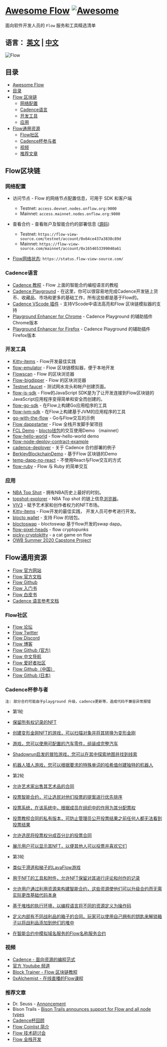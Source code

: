 # [Awesome Flow](https://github.com/onflow/flow) [![Awesome](https://cdn.rawgit.com/sindresorhus/awesome/d7305f38d29fed78fa85652e3a63e154dd8e8829/media/badge.svg)](https://github.com/sindresorhus/awesome)

面向软件开发人员的 `Flow` 服务和工具精选清单


## 语言： [英文](README.md) | [中文](README-zh.md)

![Flow](https://swarm-gateways.net/bzz:/bdf1a552d42b836b631003ff090ca0b269695886f3290460a3f39ebf001076fc/1_oTf4LOcL8j3joAPzDcqkTw.png)
 

## 目录

- [Awesome Flow](#awesome-flow)
- [目录](#目录)
- [Flow 区块链](#Flow区块链)
  - [网络配置](#网络配置)
  - [Cadence语言](#Cadence语言)
  - [开发工具](#开发工具)
  - [应用](#应用)
- [Flow通用资源](#Flow通用资源)
  - [Flow社区](#Flow社区)
  - [Cadence杯参与者](#Cadence杯参与者)
  - [视频](#视频)
  - [推荐文章](#推荐文章)

## Flow区块链


### 网络配置

- 访问节点 - Flow 的网络节点配置信息，可用于 SDK 和客户端
  - Testnet: `access.devnet.nodes.onflow.org:9000`
  - Mainnet: `access.mainnet.nodes.onflow.org:9000`

- 查看合约 - 查看账户及智能合约的部署信息 ([源码](https://github.com/orodio/flow-view-source))
  - Testnet: `https://flow-view-source.com/testnet/account/0x64ce437a3838c89d`
  - Mainnet: `https://flow-view-source.com/mainnet/account/0x1654653399040a61`

- [Flow网络状态](https://status.flow-view-source.com/): `https://status.flow-view-source.com/`



### Cadence语言

- [Cadence 教程](https://docs.onflow.org/cadence/language) - Flow 上面的智能合约编程语言的教程
- [Cadence Playground](https://www.onflow.org/play) - 在这里，你可以很容易地完成Cadence开发链上货币、收藏品、市场和更多的基础工作，所有这些都是基于Flow的。
- [Cadence VScode 插件](https://onflow.readme.io/docs/visual-studio-code-extension) - 支持VScode中语法高亮和Flow 区块链模拟器的支持
- [Playground Enhancer for Chrome](https://chrome.google.com/webstore/detail/flow-playground-enhancer/agjkjdemgkkmgdmeobefbmfiakkgkkdh) - Cadence Playground 的辅助插件 Chrome版本
- [Playground Enhancer for Firefox](https://addons.mozilla.org/en-US/firefox/addon/flow-playground-enhancer/) - Cadence Playground 的辅助插件 Firefox版本

### 开发工具
- [Kitty-items](https://github.com/onflow/kitty-items) -  Flow开发最佳实践
- [flow-emulator](https://github.com/onflow/flow-emulator) - Flow 区块链模拟器，便于本地开发
- [Flowscan](https://flowscan.org/) - Flow 的区块浏览器
- [Flow-bigdipper](https://flow.bigdipper.live/) - Flow 的区块浏览器
- [Testnet faucet](https://testnet-faucet.onflow.org) - 测试网水龙头和帐户创建页面。
- [flow-js-sdk](https://github.com/onflow/flow-js-sdk) - Flow的JavaScript SDK是为了让开发连接到Flow区块链的JavaScript应用程序变得简单和安全而创建的。
- [flow-go-sdk](https://github.com/onflow/flow-go-sdk) - 在Flow上构建Go应用程序的工具
- [flow-jvm-sdk](https://github.com/onflow/flow-jvm-sdk) - 在Flow上构建基于JVM的应用程序的工具
- [go-with-the-flow](https://github.com/bjartek/go-with-the-flow) - Go与Flow交互的示例
- [Flow dappstarter](https://dappstarter.decentology.com/) - Flow 全栈开发脚手架项目
- [FCL Demo](https://github.com/portto/fcl-demo) - [blocto钱包](https://docs.blocto.app/blocto-sdk/flow/tutorial)的交互使用Demo （mainnet）
- [flow-hello-world](https://github.com/portto/flow-hello-world) - flow-hello-world demo
- [flow-node-deploy-contract-example](https://github.com/orodio/flow-node-deploy-contract-example)
- [cadence-deployer](https://github.com/FlowFans/cadence-deployer) - 关于 Cadence 合约部署的例子
- [BerkleyBlockchainDemo](https://github.com/JeffreyDoyle/BerkleyBlockchainDemo) - 基于Flow 区块链的Demo
- [temp-dapp-no-react](https://github.com/orodio/temp-dapp-no-react) - 不使用React与Flow交互的方式
- [flow-ruby](https://github.com/cybercent/flow-ruby) - Flow 与 Ruby 的简单交互




### 应用

- [NBA Top Shot](https://www.nbatopshot.com/) - 拥有NBA历史上最好的时刻。
- [topshot-explorer](https://github.com/rrrkren/topshot-explorer) - NBA Top shot 的链上信息[浏览器](https://topshotexplorer.com/)。
- [VIV3](https://viv3.com/) - 赋予艺术家和创作者权力的NFT市场。
- [Kitty-items](https://github.com/onflow/kitty-items) -  Flow开发的最佳实践， 开发人员可参考进行开发。
- [blocto wallet](https://blocto.portto.io/) - 支持 Flow 的钱包。
- [bloctoswap](https://swap.blocto.app/) - bloctoswap 基于flow开发的swap dapp。
- [flow-pixel-heads](https://github.com/MaxStalker/flow-pixel-heads) - flow cryptopunks
- [picky-cryptokitty](https://github.com/sideninja/picky-cryptokitty) - a cat game on flow
- [OWB Summer 2020 Capstone Project](https://github.com/onflow/OWBSummer2020Project) 

  


## Flow通用资源

- [Flow 官方网站](https://www.onflow.org/)
- [Flow 官方文档](https://www.onflow.org/docs)
- [Flow Github](https://github.com/onflow)
- [Flow 入门书](https://www.onflow.org/primer)
- [Flow 白皮书](https://www.onflow.org/technical-paper)
- [Cadence 语言参考文档](https://max-daunarovich.gitbook.io/flow-network)

### Flow社区

- [Flow 论坛](https://forum.onflow.org/)
- [Flow Twitter](https://twitter.com/flow_blockchain)
- [Flow Discord](https://discord.com/invite/flow)
- [Flow 博客](https://www.onflow.org/blog)
- [Flow Github (官方)](https://github.com/onflow)
- [Flow 中文导航](https://flowfans.org/)
- [Flow 爱好者社区](https://www.flowtimes.net/)
- [Flow Github（中国）](https://github.com/FlowFans)
- [Flow Github (日本)](https://github.com/flow-japan)


### Cadence杯参与者

`注: 部分合约可能由于playground 升级，cadence更新等，造成代码不兼容异常报错`

- 第1轮

- [保留所有权记录的NFT](https://play.onflow.org/62188087-bb62-4e1a-89cf-e437c729b5f0)
- [创建变形金刚NFT的游戏，可以扫描对象并将其转换为变形金刚](https://play.onflow.org/7f66d257-3e12-4ac7-a2d0-2db503eede22)
- [游戏，您可以使用可配置的汽车零件，组装成完整汽车](https://play.onflow.org/56099f70-d0c8-42eb-917c-9670554d764b)
- [Shadowrun启发的冒险游戏，您可以在其中探索地图并找到线索](https://play.onflow.org/159648c8-f6c2-49b1-8707-374f3efb80e8)
- [机器人猎人游戏，您可以根据要求的特殊单词的哈希值创建独特的机器人](https://play.onflow.org/bffa4e28-0eaf-430c-83ea-7d2465daf98d)

- 第2轮

- [允许艺术​​家出售其艺术品的合同](https://play.onflow.org/dd3edf29-5bd6-4782-b941-c021a9a374ca)
- [投票智能合约，可让选民对他们投票的提案进行优先排序](https://play.onflow.org/85fba518-818e-40fd-a546-78365657901c)
- [投票系统，在该系统中，根据成员在组织中的作用为其分配票权](https://play.onflow.org/b7e2df71-c362-4827-8332-80685956ca75)
- [投票教程合同的私有版本，可防止管理员公开投票结果之前任何人都无法看到投票结果](https://play.onflow.org/9ec6f096-60eb-4f7b-bfc1-abf15c572016)
- [允许选民将投票权分成百分比的投票合同](https://play.onflow.org/ea59b248-8e18-4862-9332-4a90c282c000)
- [展示用户可以显示其NFT，以便其他人可以投票并喜欢它们](https://play.onflow.org/6b4b846e-1681-4612-b2c2-f0dc8bbe92ce)

- 第3轮

- [类似于滑道和梯子的LavaFlow游戏](https://play.onflow.org/addb97cd-6a56-4033-a07c-c89b820f52bf)
- [用于NFT的工具和附件，允许NFT保留对其进行评论和创作的记录](https://play.onflow.org/4b24ef74-9fe6-4892-a8d4-ec91d1caee31)
- [允许用户通过利用资源来构建智能合约，这些资源使他们可以升级合约而无需实际更改基础代码本身](https://play.onflow.org/93dfe510-605c-42a6-90df-ae016b9b9f73)
- [基于堆栈的执行环境，以编程语言将不同的资源定义为操作码](https://play.onflow.org/8e5283ba-9e5b-4b41-be37-dbf55b6a26ea)
- [定义内部有不同战利品的箱子的合同。玩家可以使用自己拥有的钥匙来解锁箱子以将战利品添加到他们的堆中](https://play.onflow.org/50d7d7d3-a439-4d09-b3a2-207071804820)
- [在智能合约中模拟域名服务的Flow名称服务合约](https://play.onflow.org/e05e38b1-3e45-403e-ae7f-00788893395f)



### 视频
- [Cadence - 面向资源的编程范式](https://www.youtube.com/watch?v=OYXIr3LuclE&t=64s)
- [官方 Youtube 频道](https://www.youtube.com/channel/UCs9r5lqmYQsKCpLB9jKwocg)
- [Block Trainer - Flow 区块链教程](https://www.youtube.com/channel/UC5qtVf5CpV1kz6TolFFn3Rw)  
- [0xAlchemist - 在线直播的Flow课程](https://www.youtube.com/channel/UCMC_HV4H5qBuMSiK0Ngkufg)  




### 推荐文章

- Dr. Seuss - [Annoncement](https://medium.com/dapperlabs/dr-seuss-digital-collectibles-on-flow-by-the-creators-of-cryptokitties-7651835643a7)
- Bison Trails - [Bison Trails announces support for Flow and all node types](https://bisontrails.co/flow-protocol-all-nodes-types/#multi-role-architecture-and-the-four-participation-node-types)
- [Cadence杯回顾](https://joshuahannan.medium.com/a-retrospective-of-the-cadence-cup-3d99dcb2431e)
- [Flow Coinlist 简介](https://coinlist.co/flow)
- [Flow 技术研讨会](https://medium.com/dapperlabs/open-world-builders-free-virtual-blockchain-bootcamp-cefe7f0ccb9f)
- [Flow 全栈开发](https://www.decentology.com/guides-and-tutorials/hands-on-workshop-build-a-full-stack-blockchain-app-on-flow)

